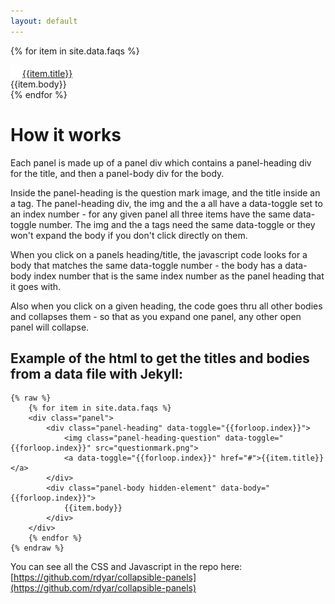 ```yaml
---
layout: default
---
```



{% for item in site.data.faqs %}
<div class="panel">
<div class="panel-heading" data-toggle="{{forloop.index}}"> 	
<img class="panel-heading-question" data-toggle="{{forloop.index}}" src="questionmark.png"><a data-toggle="{{forloop.index}}" href="#">{{item.title}}</a>
</div>
<div class="panel-body hidden-element" data-body="{{forloop.index}}"> 
{{item.body}} 
</div>
</div>
{% endfor %}

# How it works

Each panel is made up of a panel div which contains a panel-heading div for the title, and then a panel-body div for the body.

Inside the panel-heading is the question mark image, and the title inside an a tag. The panel-heading div, the img and the a all have a data-toggle set to an index number - for any given panel all three items have the same data-toggle number. The img and the a tags need the same data-toggle or they won't expand the body if you don't click directly on them.

When you click on a panels heading/title, the javascript code looks for a body that matches the same data-toggle number - the body has a data-body index number that is the same index number as the panel heading that it goes with. 

Also when you click on a given heading, the code goes thru all other bodies and collapses them - so that as you expand one panel, any other open panel will collapse.

## Example of the html to get the titles and bodies from a data file with Jekyll:
```
{% raw %}
	{% for item in site.data.faqs %}
	<div class="panel">
		<div class="panel-heading" data-toggle="{{forloop.index}}"> 	
			<img class="panel-heading-question" data-toggle="{{forloop.index}}" src="questionmark.png">  
			<a data-toggle="{{forloop.index}}" href="#">{{item.title}}</a>
		</div>
		<div class="panel-body hidden-element" data-body="{{forloop.index}}"> 
			{{item.body}} 
		</div>
	</div>
	{% endfor %}
{% endraw %}
```

You can see all the CSS and Javascript in the repo here: [https://github.com/rdyar/collapsible-panels](https://github.com/rdyar/collapsible-panels)

<script>
	const panelHeading = document.querySelectorAll('.panel-heading');
	const panelBody = document.querySelectorAll('.panel-body');
	//loop thru headings to build event listeners
	for (var i = 0, len = panelHeading.length; i < len; i++) {

		panelHeading[i].addEventListener('click', function(e) {
			//set a variable for the heading that matched the one clicked
			const selectedDiv = document.querySelector('[data-body="' + e.target.dataset.toggle + '"]');
			//for each heading also loop thru all bodies
			for (var i = 0, len = panelBody.length; i < len; i++) {
				//if the body does not belong to the heading that was clicked then close it and remove hover style on heading
				if (panelBody[i].dataset.body != e.target.dataset.toggle) {

					panelBody[i].style.height = 0;
					panelHeading[i].className = 'panel-heading';
				}
			}
			//change the height of the body of the clicked heading to collapse or expand it
			if (selectedDiv.clientHeight) {
				selectedDiv.style.height = 0;
			} else {
				selectedDiv.style.height = selectedDiv.scrollHeight + "px";
			}
			//toggle the hover class on the clicked heading
			document.querySelector('[data-toggle="' + e.target.dataset.toggle + '"]').classList.toggle('panel-heading-hover');

		})
	};
</script>
